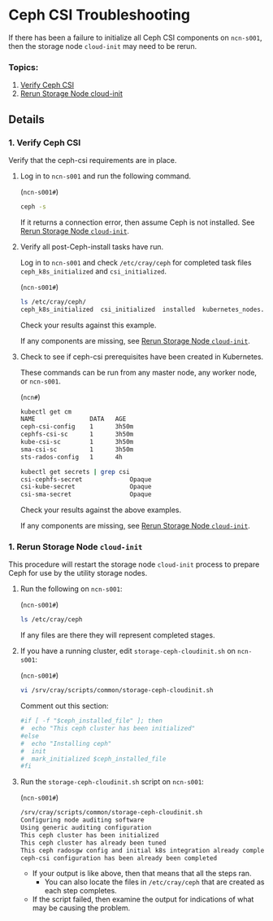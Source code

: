 # Ceph CSI Troubleshooting

If there has been a failure to initialize all Ceph CSI components on `ncn-s001`, then the storage node
`cloud-init` may need to be rerun.

### Topics:
   1. [Verify Ceph CSI](#verify-ceph-csi)
   1. [Rerun Storage Node cloud-init](#rerun-storage-node-cloud-init)

## Details

### 1. Verify Ceph CSI

Verify that the ceph-csi requirements are in place.

   1. Log in to `ncn-s001` and run the following command.

      (`ncn-s001#`)
      ```bash
      ceph -s
      ```
      If it returns a connection error, then assume Ceph is not installed. See [Rerun Storage Node `cloud-init`](#rerun-storage-node-cloud-init).

   1. Verify all post-Ceph-install tasks have run.

      Log in to `ncn-s001` and check `/etc/cray/ceph` for completed task files `ceph_k8s_initialized` and `csi_initialized`.

      (`ncn-s001#`)
      ```bash
      ls /etc/cray/ceph/
      ceph_k8s_initialized  csi_initialized  installed  kubernetes_nodes.txt  tuned
      ```

      Check your results against this example.

      If any components are missing, see [Rerun Storage Node `cloud-init`](#rerun-storage-node-cloud-init).

   1. Check to see if ceph-csi prerequisites have been created in Kubernetes.

      These commands can be run from any master node, any worker node, or `ncn-s001`.

      (`ncn#`)
      ```bash
      kubectl get cm
      NAME               DATA   AGE
      ceph-csi-config    1      3h50m
      cephfs-csi-sc      1      3h50m
      kube-csi-sc        1      3h50m
      sma-csi-sc         1      3h50m
      sts-rados-config   1      4h

      kubectl get secrets | grep csi
      csi-cephfs-secret             Opaque                                4      3h51m
      csi-kube-secret               Opaque                                2      3h51m
      csi-sma-secret                Opaque                                2      3h51m
      ```

      Check your results against the above examples.

      If any components are missing, see [Rerun Storage Node `cloud-init`](#rerun-storage-node-cloud-init).

### 1. Rerun Storage Node `cloud-init`

   This procedure will restart the storage node `cloud-init` process to prepare Ceph for use by the utility storage nodes.

   1. Run the following on `ncn-s001`:

       (`ncn-s001#`)
       ```bash
       ls /etc/cray/ceph
       ```
       If any files are there they will represent completed stages.

   1. If you have a running cluster, edit `storage-ceph-cloudinit.sh` on `ncn-s001`:

       (`ncn-s001#`)
       ```bash
       vi /srv/cray/scripts/common/storage-ceph-cloudinit.sh
       ```

       Comment out this section:

       ```bash
       #if [ -f "$ceph_installed_file" ]; then
       #  echo "This ceph cluster has been initialized"
       #else
       #  echo "Installing ceph"
       #  init
       #  mark_initialized $ceph_installed_file
       #fi
       ```

   1. Run the `storage-ceph-cloudinit.sh` script on `ncn-s001`:

       (`ncn-s001#`)
       ```bash
       /srv/cray/scripts/common/storage-ceph-cloudinit.sh
       Configuring node auditing software
       Using generic auditing configuration
       This ceph cluster has been initialized
       This ceph cluster has already been tuned
       This ceph radosgw config and initial k8s integration already complete
       ceph-csi configuration has been already been completed
       ```

       * If your output is like above, then that means that all the steps ran.
           - You can also locate the files in `/etc/cray/ceph` that are created as each step completes.
       * If the script failed, then examine the output for indications of what may be causing the problem.
